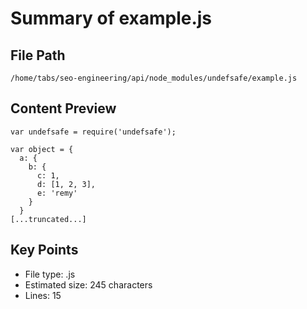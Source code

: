 # Summary of example.js
  
## File Path
`/home/tabs/seo-engineering/api/node_modules/undefsafe/example.js`

## Content Preview
```
var undefsafe = require('undefsafe');

var object = {
  a: {
    b: {
      c: 1,
      d: [1, 2, 3],
      e: 'remy'
    }
  }
[...truncated...]
```

## Key Points
- File type: .js
- Estimated size: 245 characters
- Lines: 15
